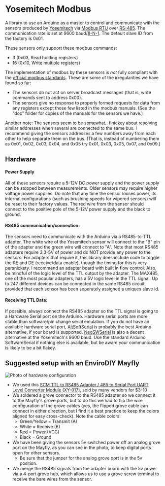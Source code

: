 # Yosemitech Modbus

A library to use an Arduino as a master to control and communicate with the sensors produced by [Yosemitech](http://www.yosemitech.com/en/) via [Modbus RTU](https://en.wikipedia.org/wiki/Modbus) over [RS-485](https://en.wikipedia.org/wiki/RS-485).  The communication rate is set at 9600 baud/[8-N-1](https://en.wikipedia.org/wiki/8-N-1).  The default slave ID from the factory is 0x01.

These sensors only support these modbus commands:
* 3 (0x03, Read holding registers)
* 16 (0x10, Write multiple registers)

The implementation of modbus by these sensors is _not_ fully compliant with the [official modbus standards](http://modbus.org/specs.php).  These are some of the irregularities we have found so far:
* The sensors do not act on server broadcast messages (that is, write commands sent to address 0x00).
* The sensors give no response to properly formed requests for data from any registers except those few listed in the modbus manuals.  (See the "doc" folder for copies of the manuals for the sensors we have.)

Another note:  The sensors seem to be somewhat.. finickey about resolving similar addresses when several are connected to the same bus.  I recommend giving the sensors addresses a few numbers away from each other to help separate them on the bus.  (That is, instead of numbering them as 0x01, 0x02, 0x03, 0x04, and 0x05 try 0x01, 0x03, 0x05, 0x07, and 0x09.)

## Hardware

#### Power Supply
All of these sensors require a 5-12V DC power supply and the power supply can be stopped between measurements. Older sensors may require higher voltage power supplies.  Do note that any time the sensor looses power, its internal configurations (such as brushing speeds for wipered sensors) will be reset to their factory values.  The red wire from the sensor should connect to the positive pole of the 5-12V power supply and the black to ground.

#### RS485 communication/connection:
The sensors need to communicate with the Arduino via a RS485-to-TTL adapter.  The white wire of the Yosemitech sensor will connect to the "B" pin of the adapter and the green wire will connect to "A".  Note that most RS485 adapters require 3.3-5V of power and do NOT provide any power to the sensors.  For adapters that require it, this library does include code to toggle the RE and DE (receive/data enable), though the timing for this is very persnickety.  I recommend an adapter board with built in flow control.  Also, be mindful of the logic level of the TTL output by the adapter.  The MAX485, one of the most popular adapters, has a 5V logic level in the TTL signal.  Up to 247 different devices can be connected in the same RS485 circuit, provided that each sensor has been separately assigned a uniques slave id.

#### Receiving TTL Data:
If possible, always connect the RS485 adapter so the TTL signal is going to a Hardware Serial port on the Arduino.  Hardware serial ports are more stable than software/pin change serial emulation.  If you do not have an available hardware serial port, [AltSoftSerial](https://github.com/PaulStoffregen/AltSoftSerial) is probably the best Arduino alternative, if your board is supported.  [NeoSWSerial](https://github.com/SlashDevin/NeoSWSerial) is also a decent alternative at the Yosemitech's 9600 baud.  Use the standard Arduino SoftwareSerial if nothing else is available, but be aware your communication is likely to be a bit flakey.


## Suggested setup with an EnviroDIY Mayfly

![Photo of hardware configuration](https://github.com/EnviroDIY/YosemitechModbus/blob/yosemitech/doc/HardwareConfigPhoto.jpg)

- We used this [SCM TTL to RS485 Adapter / 485 to Serial Port UART Level Converter Module (XY-017)](https://www.amazon.com/gp/product/B01J9C7JNA), sold by many vendors for $3-10
- We soldered a grove connector to the RS485 adapter so we connect it to the Mayfly's grove ports, but to do this we had to flip the wire configuration of the grove cables (yes, the flipped grove cable can connect in either direction, but I find it a best practice to keep the colors aligned for easy cross-check).
Note the cable colors:
    - Green/Yellow = Transmit (A)
    - White = Receive (B)
    - Red = Power (VCC)
    - Black = Ground
- We have been giving the sensors 5v switched power off an analog grove port on the Mayfly, as you can see in the photo, to keep digital ports open for other sensors.
    - Be sure that the jumper for the analog grove port is in the 5v position.
- We merge the RS485 signals from the adapter board with the 5v power via a 4-port grove hub, which allows us to use a grove screw terminal to receive the bare wires from the sensor.
